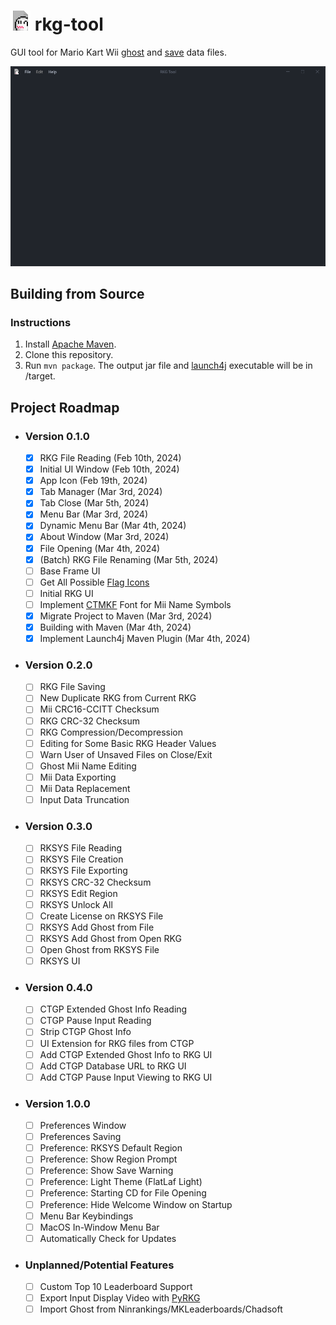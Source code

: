 # <img src="src/main/resources/icon.png" alt="App Icon" style="width:32px;"> rkg-tool

GUI tool for Mario Kart Wii [ghost](https://wiki.tockdom.com/wiki/RKG_(File_Format)) and [save](https://wiki.tockdom.com/wiki/RKSYS) data files.

<img src="images/baseframe.png" alt="Base Frame" style="width:750">

## Building from Source

### Instructions

1) Install [Apache Maven](https://maven.apache.org/).
2) Clone this repository.
3) Run `mvn package`. The output jar file and [launch4j](https://launch4j.sourceforge.net) executable will be in /target.

## Project Roadmap

- ### Version 0.1.0

  - [x] RKG File Reading (Feb 10th, 2024)
  - [x] Initial UI Window (Feb 10th, 2024)
  - [x] App Icon (Feb 19th, 2024)
  - [x] Tab Manager (Mar 3rd, 2024)
  - [x] Tab Close  (Mar 5th, 2024)
  - [x] Menu Bar (Mar 3rd, 2024)
  - [x] Dynamic Menu Bar (Mar 4th, 2024)
  - [x] About Window (Mar 3rd, 2024)
  - [x] File Opening (Mar 4th, 2024)
  - [x] (Batch) RKG File Renaming (Mar 5th, 2024)
  - [ ] Base Frame UI
  - [ ] Get All Possible [Flag Icons](https://github.com/lipis/flag-icons)
  - [ ] Initial RKG UI
  - [ ] Implement [CTMKF](https://wiki.tockdom.com/wiki/CTMKF) Font for Mii Name Symbols
  - [x] Migrate Project to Maven (Mar 3rd, 2024)
  - [x] Building with Maven (Mar 4th, 2024)
  - [x] Implement Launch4j Maven Plugin (Mar 4th, 2024)

- ### Version 0.2.0

  - [ ] RKG File Saving
  - [ ] New Duplicate RKG from Current RKG
  - [ ] Mii CRC16-CCITT Checksum
  - [ ] RKG CRC-32 Checksum
  - [ ] RKG Compression/Decompression
  - [ ] Editing for Some Basic RKG Header Values
  - [ ] Warn User of Unsaved Files on Close/Exit
  - [ ] Ghost Mii Name Editing
  - [ ] Mii Data Exporting
  - [ ] Mii Data Replacement
  - [ ] Input Data Truncation

- ### Version 0.3.0

  - [ ] RKSYS File Reading
  - [ ] RKSYS File Creation
  - [ ] RKSYS File Exporting
  - [ ] RKSYS CRC-32 Checksum
  - [ ] RKSYS Edit Region
  - [ ] RKSYS Unlock All
  - [ ] Create License on RKSYS File
  - [ ] RKSYS Add Ghost from File
  - [ ] RKSYS Add Ghost from Open RKG
  - [ ] Open Ghost from RKSYS File
  - [ ] RKSYS UI

- ### Version 0.4.0

  - [ ] CTGP Extended Ghost Info Reading
  - [ ] CTGP Pause Input Reading
  - [ ] Strip CTGP Ghost Info
  - [ ] UI Extension for RKG files from CTGP
  - [ ] Add CTGP Extended Ghost Info to RKG UI
  - [ ] Add CTGP Database URL to RKG UI
  - [ ] Add CTGP Pause Input Viewing to RKG UI

- ### Version 1.0.0

  - [ ] Preferences Window
  - [ ] Preferences Saving
  - [ ] Preference: RKSYS Default Region
  - [ ] Preference: Show Region Prompt
  - [ ] Preference: Show Save Warning
  - [ ] Preference: Light Theme (FlatLaf Light)
  - [ ] Preference: Starting CD for File Opening
  - [ ] Preference: Hide Welcome Window on Startup
  - [ ] Menu Bar Keybindings
  - [ ] MacOS In-Window Menu Bar
  - [ ] Automatically Check for Updates

- ### Unplanned/Potential Features

  - [ ] Custom Top 10 Leaderboard Support
  - [ ] Export Input Display Video with [PyRKG](https://github.com/AtishaRibeiro/PyRKG)
  - [ ] Import Ghost from Ninrankings/MKLeaderboards/Chadsoft
